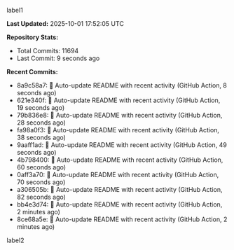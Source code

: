 
label1 
<!-- ACTIVITY_START -->
**Last Updated:** 2025-10-01 17:52:05 UTC

**Repository Stats:**
- Total Commits: 11694
- Last Commit: 9 seconds ago

**Recent Commits:**
- 8a9c58a7: 🤖 Auto-update README with recent activity (GitHub Action, 8 seconds ago)
- 621e340f: 🤖 Auto-update README with recent activity (GitHub Action, 19 seconds ago)
- 79b836e8: 🤖 Auto-update README with recent activity (GitHub Action, 28 seconds ago)
- fa98a0f3: 🤖 Auto-update README with recent activity (GitHub Action, 38 seconds ago)
- 9aaff1ad: 🤖 Auto-update README with recent activity (GitHub Action, 49 seconds ago)
- 4b798400: 🤖 Auto-update README with recent activity (GitHub Action, 60 seconds ago)
- 0aff3a70: 🤖 Auto-update README with recent activity (GitHub Action, 70 seconds ago)
- a306505b: 🤖 Auto-update README with recent activity (GitHub Action, 82 seconds ago)
- bb4e3d74: 🤖 Auto-update README with recent activity (GitHub Action, 2 minutes ago)
- 8ce68a5e: 🤖 Auto-update README with recent activity (GitHub Action, 2 minutes ago)
<!-- ACTIVITY_END -->

label2
